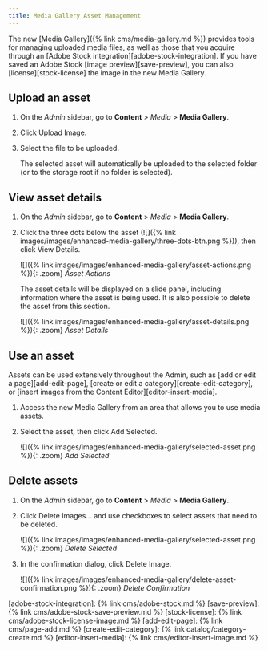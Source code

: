 ```yaml
---
title: Media Gallery Asset Management
---
```


The new [Media Gallery]({% link cms/media-gallery.md %}) provides tools for managing uploaded media files, as well as those that you acquire through an [Adobe Stock integration][adobe-stock-integration]. If you have saved an Adobe Stock [image preview][save-preview], you can also [license][stock-license] the image in the new Media Gallery.

## Upload an asset

1. On the _Admin_ sidebar, go to **Content** > _Media_ > **Media Gallery**.

1. Click <span class="btn">Upload Image</span>.

1. Select the file to be uploaded.

   The selected asset will automatically be uploaded to the selected folder (or to the storage root if no folder is selected).

## View asset details

1. On the _Admin_ sidebar, go to **Content** > _Media_ > **Media Gallery**.

1. Click the three dots below the asset (![]({% link images/images/enhanced-media-gallery/three-dots-btn.png %})), then click <span class="btn">View Details</span>.

    ![]({% link images/images/enhanced-media-gallery/asset-actions.png %}){: .zoom}
    _Asset Actions_

   The asset details will be displayed on a slide panel, including information where the asset is being used. It is also possible to delete the asset from this section.

    ![]({% link images/images/enhanced-media-gallery/asset-details.png %}){: .zoom}
    _Asset Details_

## Use an asset

Assets can be used extensively throughout the Admin, such as [add or edit a page][add-edit-page], [create or edit a category][create-edit-category], or [insert images from the Content Editor][editor-insert-media].

1. Access the new Media Gallery from an area that allows you to use media assets.

1. Select the asset, then click <span class="btn">Add Selected</span>.

    ![]({% link images/images/enhanced-media-gallery/selected-asset.png %}){: .zoom}
    _Add Selected_

## Delete assets

1. On the _Admin_ sidebar, go to **Content** > _Media_ > **Media Gallery**.

1. Click <span class="btn">Delete Images...</span> and use checkboxes to select assets that need to be deleted.

    ![]({% link images/images/enhanced-media-gallery/selected-asset.png %}){: .zoom}
    _Delete Selected_

1. In the confirmation dialog, click <span class="btn">Delete Image</span>.

    ![]({% link images/images/enhanced-media-gallery/delete-asset-confirmation.png %}){: .zoom}
    _Delete Confirmation_

[adobe-stock-integration]: {% link cms/adobe-stock.md %}
[save-preview]: {% link cms/adobe-stock-save-preview.md %}
[stock-license]: {% link cms/adobe-stock-license-image.md %}
[add-edit-page]: {% link cms/page-add.md %}
[create-edit-category]: {% link catalog/category-create.md %}
[editor-insert-media]: {% link cms/editor-insert-image.md %}
